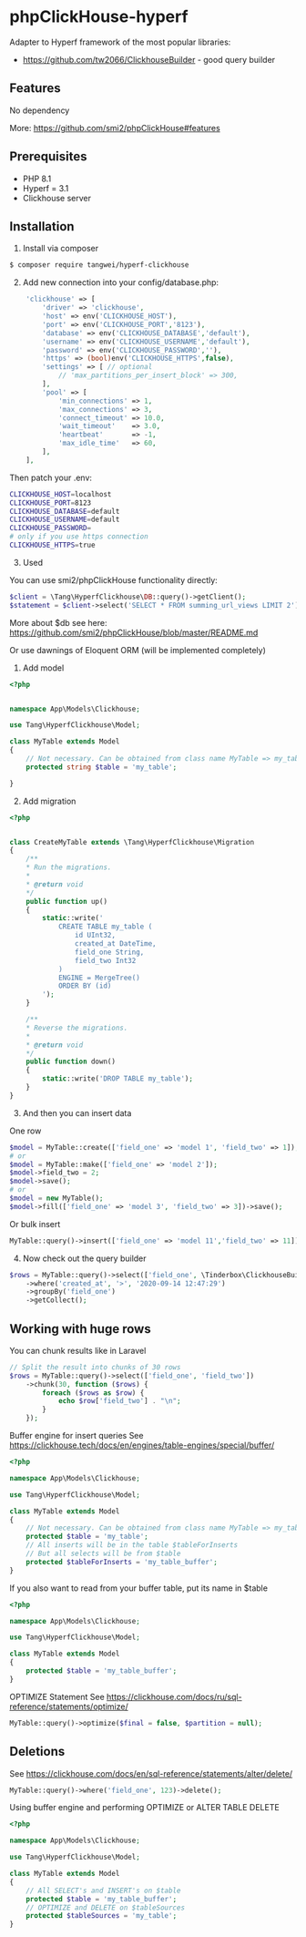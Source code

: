 # phpClickHouse-hyperf
Adapter to Hyperf framework of the most popular libraries:

- https://github.com/tw2066/ClickhouseBuilder - good query builder

## Features
No dependency

More: https://github.com/smi2/phpClickHouse#features

## Prerequisites
- PHP 8.1
- Hyperf = 3.1
- Clickhouse server

## Installation

1. Install via composer

```sh
$ composer require tangwei/hyperf-clickhouse
```

2. Add new connection into your config/database.php:

```php
    'clickhouse' => [
        'driver' => 'clickhouse',
        'host' => env('CLICKHOUSE_HOST'),
        'port' => env('CLICKHOUSE_PORT','8123'),
        'database' => env('CLICKHOUSE_DATABASE','default'),
        'username' => env('CLICKHOUSE_USERNAME','default'),
        'password' => env('CLICKHOUSE_PASSWORD',''),
        'https' => (bool)env('CLICKHOUSE_HTTPS',false),
        'settings' => [ // optional
            // 'max_partitions_per_insert_block' => 300,
        ],
        'pool' => [
            'min_connections' => 1,
            'max_connections' => 3,
            'connect_timeout' => 10.0,
            'wait_timeout'    => 3.0,
            'heartbeat'       => -1,
            'max_idle_time'   => 60,
        ],
    ],

```

Then patch your .env:

```sh
CLICKHOUSE_HOST=localhost
CLICKHOUSE_PORT=8123
CLICKHOUSE_DATABASE=default
CLICKHOUSE_USERNAME=default
CLICKHOUSE_PASSWORD=
# only if you use https connection
CLICKHOUSE_HTTPS=true
```

3. Used

You can use smi2/phpClickHouse functionality directly:

```php
$client = \Tang\HyperfClickhouse\DB::query()->getClient();
$statement = $client->select('SELECT * FROM summing_url_views LIMIT 2');
```

More about $db see here: https://github.com/smi2/phpClickHouse/blob/master/README.md

Or use dawnings of Eloquent ORM (will be implemented completely)

1. Add model

```php
<?php


namespace App\Models\Clickhouse;

use Tang\HyperfClickhouse\Model;

class MyTable extends Model
{
    // Not necessary. Can be obtained from class name MyTable => my_table
    protected string $table = 'my_table';

}
```

2. Add migration

```php
<?php


class CreateMyTable extends \Tang\HyperfClickhouse\Migration
{
    /**
    * Run the migrations.
    *
    * @return void
    */
    public function up()
    {
        static::write('
            CREATE TABLE my_table (
                id UInt32,
                created_at DateTime,
                field_one String,
                field_two Int32
            )
            ENGINE = MergeTree()
            ORDER BY (id)
        ');
    }

    /**
    * Reverse the migrations.
    *
    * @return void
    */
    public function down()
    {
        static::write('DROP TABLE my_table');
    }
}
```

3. And then you can insert data

One row
```php
$model = MyTable::create(['field_one' => 'model 1', 'field_two' => 1]);
# or
$model = MyTable::make(['field_one' => 'model 2']);
$model->field_two = 2;
$model->save();
# or
$model = new MyTable();
$model->fill(['field_one' => 'model 3', 'field_two' => 3])->save();
```
Or bulk insert
```php
MyTable::query()->insert(['field_one' => 'model 11','field_two' => 11]);
```

4. Now check out the query builder
```php
$rows = MyTable::query()->select(['field_one', \Tinderbox\ClickhouseBuilder\raw('sum(field_two)', 'field_two_sum')])
    ->where('created_at', '>', '2020-09-14 12:47:29')
    ->groupBy('field_one')
    ->getCollect();
```

## Working with huge rows
You can chunk results like in Laravel
```php
// Split the result into chunks of 30 rows 
$rows = MyTable::query()->select(['field_one', 'field_two'])
    ->chunk(30, function ($rows) {
        foreach ($rows as $row) {
            echo $row['field_two'] . "\n";
        }
    });
```

Buffer engine for insert queries
See https://clickhouse.tech/docs/en/engines/table-engines/special/buffer/

```php
<?php

namespace App\Models\Clickhouse;

use Tang\HyperfClickhouse\Model;

class MyTable extends Model
{
    // Not necessary. Can be obtained from class name MyTable => my_table
    protected $table = 'my_table';
    // All inserts will be in the table $tableForInserts 
    // But all selects will be from $table
    protected $tableForInserts = 'my_table_buffer';
}
```
    
If you also want to read from your buffer table, put its name in $table
```php
<?php

namespace App\Models\Clickhouse;

use Tang\HyperfClickhouse\Model;

class MyTable extends Model
{
    protected $table = 'my_table_buffer';
}
```

OPTIMIZE Statement
See https://clickhouse.com/docs/ru/sql-reference/statements/optimize/
```php
MyTable::query()->optimize($final = false, $partition = null);
```
## Deletions
See https://clickhouse.com/docs/en/sql-reference/statements/alter/delete/
```php
MyTable::query()->where('field_one', 123)->delete();
```
Using buffer engine and performing OPTIMIZE or ALTER TABLE DELETE
```php
<?php

namespace App\Models\Clickhouse;

use Tang\HyperfClickhouse\Model;

class MyTable extends Model
{
    // All SELECT's and INSERT's on $table
    protected $table = 'my_table_buffer';
    // OPTIMIZE and DELETE on $tableSources
    protected $tableSources = 'my_table';
}
```

